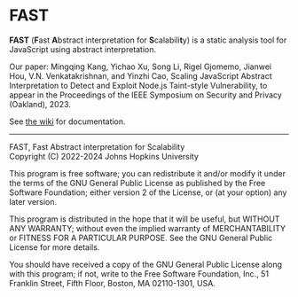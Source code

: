 # FAST

**FAST** (**F**ast **A**bstract interpretation for **S**calabili**t**y) is a static analysis tool for JavaScript using abstract interpretation.

Our paper: Mingqing Kang, Yichao Xu, Song Li, Rigel Gjomemo, Jianwei Hou, V.N. Venkatakrishnan, and Yinzhi Cao, Scaling JavaScript Abstract Interpretation to Detect and Exploit Node.js Taint-style Vulnerability, to appear in the Proceedings of the IEEE Symposium on Security and Privacy (Oakland), 2023.

See [the wiki](../../wiki) for documentation.

---

FAST, Fast Abstract interpretation for Scalability  
Copyright (C) 2022-2024  Johns Hopkins University

This program is free software; you can redistribute it and/or
modify it under the terms of the GNU General Public License
as published by the Free Software Foundation; either version 2
of the License, or (at your option) any later version.

This program is distributed in the hope that it will be useful,
but WITHOUT ANY WARRANTY; without even the implied warranty of
MERCHANTABILITY or FITNESS FOR A PARTICULAR PURPOSE.  See the
GNU General Public License for more details.

You should have received a copy of the GNU General Public License
along with this program; if not, write to the Free Software
Foundation, Inc., 51 Franklin Street, Fifth Floor, Boston, MA  02110-1301, USA.
